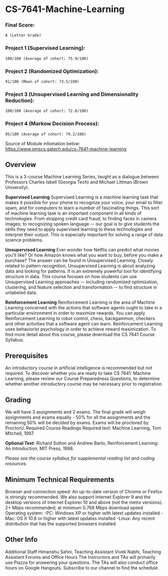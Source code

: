 # CS-7641-Machine-Learning 

### Final Score: 
    A (Letter Grade)

### Project 1 (Supervised Learning): 
    100/100 (Average of cohort: 75.9/100)      
### Project 2 (Randomized Optimization): 
    91/100 (Mean of cohort: 73.5/100)    
### Project 3 (Unsupervised Learning and Dimensionality Reduction):
    100/100 (Average of cohort: 72.8/100)       
### Project 4 (Markow Decision Process): 
    95/100 (Average of cohort: 79.2/100)     


Source of Module infomation below:    
https://www.omscs.gatech.edu/cs-7641-machine-learning    
  



## Overview
This is a 3-course Machine Learning Series, taught as a dialogue between Professors Charles Isbell (Georgia Tech) and Michael Littman (Brown University).    
    
**Supervised Learning** Supervised Learning is a machine learning task that makes it possible for your phone to recognize your voice, your email to filter spam, and for computers to learn a number of fascinating things. This sort of machine learning task is an important component in all kinds of technologies. From stopping credit card fraud; to finding faces in camera images; to recognizing spoken language -- our goal is to give students the skills they need to apply supervised learning to these technologies and interpret their output. This is especially important for solving a range of data science problems.  

**Unsupervised Learning** Ever wonder how Netflix can predict what movies you'll like? Or how Amazon knows what you want to buy, before you make a purchase? The answer can be found in Unsupervised Learning. Closely related to pattern recognition, Unsupervised Learning is about analyzing data and looking for patterns. It is an extremely powerful tool for identifying structure in data. This course focuses on how students can use Unsupervised Learning approaches -- including randomized optimization, clustering, and feature selection and transformation -- to find structure in unlabeled data.  

**Reinforcement Learning** Reinforcement Learning is the area of Machine Learning concerned with the actions that software agents ought to take in a particular environment in order to maximize rewards. You can apply Reinforcement Learning to robot control, chess, backgammon, checkers and other activities that a software agent can learn. Reinforcement Learning uses behaviorist psychology in order to achieve reward maximization.   To find more detail about this course, please download the CS 7641 Course Syllabus.

## Prerequisites
An introductory course in artificial intelligence is recommended but not required.   To discover whether you are ready to take CS 7641: Machine Learning, please review our Course Preparedness Questions, to determine whether another introductory course may be necessary prior to registration.  

## Grading
We will have 3 assignments and 2 exams. The final grade will weigh assignments and exams equally - 50% for all the assignments and the remaining 50% will be decided by exams.
Exams will be proctored by ProctorU.
Required Course Readings
Required text: Machine Learning, Tom Mitchell, 1997.

**Optional Text**: Richard Sutton and Andrew Barto, Reinforcement Learning: An Introduction, MIT Press, 1998.  

*Please see the course syllabus for supplemental reading list and coding resources.*

## Minimum Technical Requirements
Browser and connection speed: An up-to-date version of Chrome or Firefox is strongly recommended. We also support Internet Explorer 9 and the desktop versions of Internet Explorer 10 and above (not the metro versions). 2+ Mbps recommended; at minimum 0.768 Mbps download speed
Operating system: -PC: Windows XP or higher with latest updates installed -Mac: OS X 10.6 or higher with latest updates installed -Linux: Any recent distribution that has the supported browsers installed

## Other Info
Additional Staff
Himanshu Sahni, Teaching Assistant
Vivek Nabhi, Teaching Assistant
Forums and Office Hours
The Instructors and TAs will primarily use Piazza for answering your questions.
The TAs will also conduct office hours on Google Hangouts. Subscribe to our channel to find the schedule.
